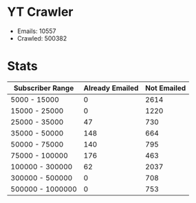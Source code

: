 # YT Crawler
- Emails: 10557
- Crawled: 500382

# Stats
| Subscriber Range  | Already Emailed | Not Emailed |
|-------|-------|-------|
| 5000 - 15000 | 0 | 2614 |
| 15000 - 25000 | 0 | 1220 |
| 25000 - 35000 | 47 | 730 |
| 35000 - 50000 | 148 | 664 |
| 50000 - 75000 | 140 | 795 |
| 75000 - 100000 | 176 | 463 |
| 100000 - 300000 | 62 | 2037 |
| 300000 - 500000 | 0 | 708 |
| 500000 - 1000000 | 0 | 753 |
